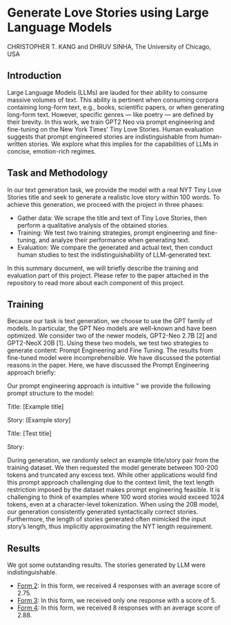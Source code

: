 # Generate Love Stories using Large Language Models

CHRISTOPHER T. KANG and DHRUV SINHA, The University of Chicago, USA

## Introduction

Large Language Models (LLMs) are lauded for their ability to consume massive volumes of text. This ability is pertinent when
consuming corpora containing long-form text, e.g., books, scientific papers, or when generating long-form text. However, specific
genres — like poetry — are defined by their brevity. In this work, we train GPT2 Neo via prompt engineering and fine-tuning on the New
York Times’ Tiny Love Stories. Human evaluation suggests that prompt engineered stories are indistinguishable from human-written
stories. We explore what this implies for the capabilities of LLMs in concise, emotion-rich regimes. 

## Task and Methodology

In our text generation task, we provide the model with a real NYT Tiny Love Stories title and seek to generate a realistic
love story within 100 words. To achieve this generation, we proceed with the project in three phases:

* Gather data: We scrape the title and text of Tiny Love Stories, then perform a qualitative analysis of the
obtained stories.
* Training: We test two training strategies, prompt engineering and fine-tuning, and analyze their performance
when generating text.
* Evaluation: We compare the generated and actual text, then conduct human studies to test the indistinguishability of LLM-generated text.

In this summary document, we will briefly describe the training and evaluation part of this project. Please refer to the paper attached in the repository to read more about each component of this project. 

## Training
Because our task is text generation, we choose to use the GPT family of models. In particular, the GPT Neo models are
well-known and have been optimized. We consider two of the newer models, GPT2-Neo 2.7B [2] and GPT2-NeoX 20B
[1]. Using these two models, we test two strategies to generate content: Prompt Engineering and Fine Tuning. The results from fine-tuned model were incomprehensible. We have discussed the potential reasons in the paper. Here, we have discussed the Prompt Engineering approach briefly:

Our prompt engineering approach is intuitive " we provide the following prompt structure to the model:

Title: [Example title]

Story: [Example story]


Title: [Test title]

Story:

During generation, we randomly select an example title/story pair from the training dataset. We then requested the
model generate between 100-200 tokens and truncated any excess text.
While other applications would find this prompt approach challenging due to the context limit, the text length
restriction imposed by the dataset makes prompt engineering feasible. It is challenging to think of examples where 100
word stories would exceed 1024 tokens, even at a character-level tokenization.
When using the 20B model, our generation consistently generated syntactically correct stories. Furthermore, the
length of stories generated often mimicked the input story’s length, thus implicitly approximating the NYT length
requirement.

## Results

We got some outstanding results. The stories generated by LLM were indistinguishable.


* [Form 2](https://docs.google.com/forms/d/e/1FAIpQLSdSxA3BVIqFFdDWP6hX0LDDwsLDI5uSqS_8Q7OqKnpPZr9U9w/viewform?usp=share_link): In this form, we received 4 responses with an average score of 2.75.
* [Form 3](https://docs.google.com/forms/d/e/1FAIpQLScqKud-pk28Z5cFf4Y_luLJ3ptr9yGUxNHrD3RF0HNKXhz6fw/viewform?usp=share_link): In this form, we received only one response with a score of 5.
* [Form 4](https://docs.google.com/forms/d/e/1FAIpQLScWT10QdEu8e62zzMnkn-E0IdQ3C8NFiPSTKQypxFyPcgW9gQ/viewform?usp=share_link): In this form, we received 8 responses with an average score of 2.88.

